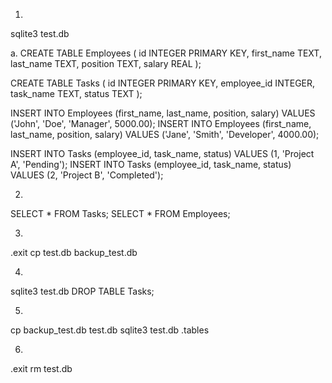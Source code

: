 1.
sqlite3 test.db

a.
CREATE TABLE Employees (
    id INTEGER PRIMARY KEY,
    first_name TEXT,
    last_name TEXT,
    position TEXT,
    salary REAL
);

CREATE TABLE Tasks (
    id INTEGER PRIMARY KEY,
    employee_id INTEGER,
    task_name TEXT,
    status TEXT
);

INSERT INTO Employees (first_name, last_name, position, salary) VALUES ('John', 'Doe', 'Manager', 5000.00);
INSERT INTO Employees (first_name, last_name, position, salary) VALUES ('Jane', 'Smith', 'Developer', 4000.00);

INSERT INTO Tasks (employee_id, task_name, status) VALUES (1, 'Project A', 'Pending');
INSERT INTO Tasks (employee_id, task_name, status) VALUES (2, 'Project B', 'Completed');

2.
SELECT * FROM Tasks;
SELECT * FROM Employees;


3.
.exit
cp test.db backup_test.db

4. 
sqlite3 test.db
DROP TABLE Tasks;

5.
cp backup_test.db test.db
sqlite3 test.db
.tables

6.
.exit 
rm test.db


